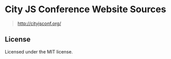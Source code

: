 # City JS Conference Website Sources

> http://cityjsconf.org/

## License

Licensed under the MIT license.

